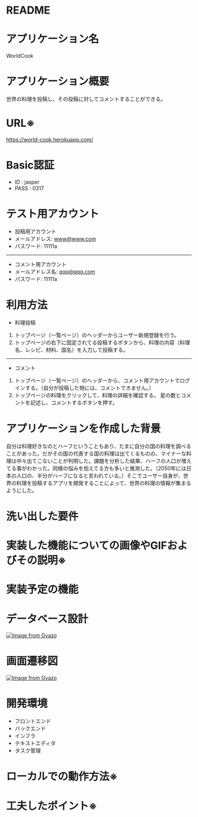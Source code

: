 # README

# アプリケーション名
WorldCook
# アプリケーション概要
世界の料理を投稿し、その投稿に対してコメントすることができる。
# URL※
https://world-cook.herokuapp.com/
# Basic認証
* ID : jasper
* PASS : 0317
# テスト用アカウント
* 投稿用アカウント
*  メールアドレス: www@www.com
*  パスワード: 11111a
-----------------------------
* コメント用アカウント
* メールアドレス名: qqq@qqq.com
* パスワード: 11111a
# 利用方法
* 料理投稿
1. トップページ（一覧ページ）のヘッダーからユーザー新規登録を行う。
2. トップページの右下に固定されてる投稿するボタンから、料理の内容（料理名、レシピ、材料、国名）を入力して投稿する。
-------------------------------
* コメント
1. トップページ（一覧ページ）のヘッダーから、コメント用アカウントでログインする。（自分が投稿した物には、コメントできません。）
2. トップページの料理をクリックして、料理の詳細を確認する。
星の数とコメントを記述し、コメントするボタンを押す。
# アプリケーションを作成した背景
自分は料理好きなのとハーフということもあり、たまに自分の国の料理を調べることがあった。だがその国の代表する国の料理は出てくるものの、マイナーな料理は中々出てこないことが判明した。課題を分析した結果、ハーフの人口が増えてる事がわかった。同様の悩みを抱えてる方も多いと推測した。（2050年には日本の人口の、半分がハーフになると言われている。）そこでユーザー自身が、世界の料理を投稿するアプリを開発することによって、世界の料理の情報が集まるようにした。
# 洗い出した要件
# 実装した機能についての画像やGIFおよびその説明※
# 実装予定の機能
# データベース設計
[![Image from Gyazo](https://i.gyazo.com/ce0abc2979abdab599f2f9dbed2ba79f.png)](https://gyazo.com/ce0abc2979abdab599f2f9dbed2ba79f)
# 画面遷移図
[![Image from Gyazo](https://i.gyazo.com/81c21bd382424ed506be27be9c1eae18.png)](https://gyazo.com/81c21bd382424ed506be27be9c1eae18)
# 開発環境
* フロントエンド
* バックエンド
* インフラ
* テキストエディタ
* タスク管理
# ローカルでの動作方法※
# 工夫したポイント※